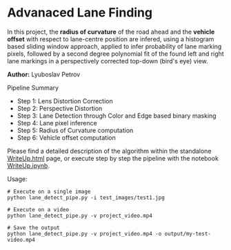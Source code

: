 # Advanaced Lane Finding

In this project, the **radius of curvature** of the road ahead and the **vehicle offset** with respect to lane-centre position are infered, using a histogram based sliding window approach, applied to infer probability of lane marking pixels, followed by a second degree polynomial fit of the found left and right lane markings in a perspectively corrected top-down (bird's eye) view.

**Author:** Lyuboslav Petrov

Pipeline Summary

* Step 1: Lens Distortion Correction
* Step 2: Perspective Distortion
* Step 3: Lane Detection through Color and Edge based binary masking
* Step 4: Lane pixel inference
* Step 5: Radius of Curvature computation
* Step 6: Vehicle offset computation

Please find a detailed description of the algorithm within the standalone [WriteUp.html](./WriteUp.html) page, or execute step by step the pipeline with the notebook [WriteUp.ipynb](./WriteUp.ipynb).

Usage:

    # Execute on a single image
    python lane_detect_pipe.py -i test_images/test1.jpg

    # Execute on a video
    python lane_detect_pipe.py -v project_video.mp4

    # Save the output
    python lane_detect_pipe.py -v project_video.mp4 -o output/my-test-video.mp4
